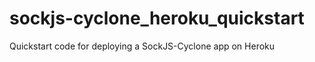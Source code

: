 sockjs-cyclone_heroku_quickstart
================================

Quickstart code for deploying a SockJS-Cyclone app on Heroku
